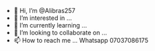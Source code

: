 - 👋 Hi, I’m @Alibras257
- 👀 I’m interested in ...
- 🌱 I’m currently learning ...
- 💞️ I’m looking to collaborate on ...
- 📫 How to reach me ... Whatsapp 07037086175

<!---
Alibras257/Alibras257 is a ✨ special ✨ repository because its `README.md` (this file) appears on your GitHub profile.
You can click the Preview link to take a look at your changes.
--->
